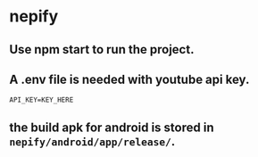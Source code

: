 # nepify

## Use npm start to run the project.

## A .env file is needed with youtube api key.

```
API_KEY=KEY_HERE
```

## the build apk for android is stored in `nepify/android/app/release/`.
